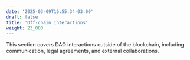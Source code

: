 ```yaml
---
date: '2025-03-09T16:55:34-03:00'
draft: false
title: 'Off-chain Interactions'
weight: 23_000
---
```


This section covers DAO interactions outside of the blockchain, including communication, legal agreements, and external collaborations.